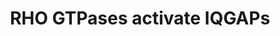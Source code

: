 ---
annotations:
- type: Pathway Ontology
  value: signaling pathway
authors:
- ReactomeTeam
- Egonw
description: IQGAPs constitute a family of scaffolding proteins characterized by a
  calponin homology (CH) domain, a polyproline binding region (WW domain), a tandem
  of four IQ (isoleucine and glutamine-rich) repeats and a RAS GTPase-activating protein-related
  domain (GRD). Three IQGAPs have been identified in human, IQGAP1, IQGAP2 and IQGAP3.
  The best characterized is IQGAP1 and over 90 proteins have been reported to bind
  to it. IQGAPs integrate multiple signaling pathways and coordinate a large variety
  of cellular activities (White et al. 2012). IQGAP proteins IQGAP1, IQGAP2 and IQGAP3,
  bind activated RHO GTPases RAC1 and CDC42 via their GRD and stabilize them in their
  GTP-bound state (Kuroda et al. 1996, Swart-Mataraza et al. 2002, Wang et al. 2007).
  IQGAPs bind F-actin filaments via the CH domain and modulate cell shape and motility
  through regulation of G-actin/F-actin equilibrium (Brill et al. 1996, Fukata et
  al. 1997, Bashour et al. 1997, Wang et al. 2007, Pelikan-Conchaudron et al. 2011).
  Binding of IQGAPs to F-actin is inhibited by calmodulin binding to the IQ repeats
  (Bashour et al. 1997, Pelikan-Conchaudron et al. 2011). Based on IQGAP1 studies,
  IQGAPs presumably function as homodimers (Bashour et al. 1997).<p>IQGAP1 is involved
  in the regulation of adherens junctions through its interaction with E-cadherin
  (CDH1) and catenins (CTTNB1 and CTTNA1) (Kuroda et al. 1998, Hage et al. 2009).
  IQGAP1 contributes to cell polarity and lamellipodia formation through its interaction
  with microtubules (Fukata et al. 2002, Suzuki and Takahashi 2008).   View original
  pathway at [http://www.reactome.org/PathwayBrowser/#DIAGRAM=5626467 Reactome].
last-edited: 2021-01-25
organisms:
- Homo sapiens
redirect_from:
- /index.php/Pathway:WP3330
- /instance/WP3330
schema-jsonld:
- '@context': https://schema.org/
  '@id': https://wikipathways.github.io/pathways/WP3330.html
  '@type': Dataset
  creator:
    '@type': Organization
    name: WikiPathways
  description: IQGAPs constitute a family of scaffolding proteins characterized by
    a calponin homology (CH) domain, a polyproline binding region (WW domain), a tandem
    of four IQ (isoleucine and glutamine-rich) repeats and a RAS GTPase-activating
    protein-related domain (GRD). Three IQGAPs have been identified in human, IQGAP1,
    IQGAP2 and IQGAP3. The best characterized is IQGAP1 and over 90 proteins have
    been reported to bind to it. IQGAPs integrate multiple signaling pathways and
    coordinate a large variety of cellular activities (White et al. 2012). IQGAP proteins
    IQGAP1, IQGAP2 and IQGAP3, bind activated RHO GTPases RAC1 and CDC42 via their
    GRD and stabilize them in their GTP-bound state (Kuroda et al. 1996, Swart-Mataraza
    et al. 2002, Wang et al. 2007). IQGAPs bind F-actin filaments via the CH domain
    and modulate cell shape and motility through regulation of G-actin/F-actin equilibrium
    (Brill et al. 1996, Fukata et al. 1997, Bashour et al. 1997, Wang et al. 2007,
    Pelikan-Conchaudron et al. 2011). Binding of IQGAPs to F-actin is inhibited by
    calmodulin binding to the IQ repeats (Bashour et al. 1997, Pelikan-Conchaudron
    et al. 2011). Based on IQGAP1 studies, IQGAPs presumably function as homodimers
    (Bashour et al. 1997).<p>IQGAP1 is involved in the regulation of adherens junctions
    through its interaction with E-cadherin (CDH1) and catenins (CTTNB1 and CTTNA1)
    (Kuroda et al. 1998, Hage et al. 2009). IQGAP1 contributes to cell polarity and
    lamellipodia formation through its interaction with microtubules (Fukata et al.
    2002, Suzuki and Takahashi 2008).   View original pathway at [http://www.reactome.org/PathwayBrowser/#DIAGRAM=5626467
    Reactome].
  keywords:
  - dimer:CTTNB1:CTTNA1:IQGAP1:MEN1
  - CDC42:GTP, RAC1:GTP
  - 'GTP '
  - RAC1:GTP,CDC42:GTP:IQGAPs:CALM1:4Ca2+
  - 'CALM1 '
  - 'IQGAP2 '
  - 'IQGAP3 '
  - 'Ca2+ '
  - 'Microtubule protofilament '
  - dimer:CTNNB1:CTNNA1
  - RAC1,CDC42:GTP:IQGAPs
  - RAC1,CDC42:GTP:IQGAP1:CLIP1:microtubule
  - 'CLIP1 '
  - 'MEN1 '
  - F-actin
  - MEN1
  - CLIP1
  - RAC1,CDC42:GTP:IQGAP:F-actin
  - RAC1,CDC42:GTP:IQGAP1
  - 'IQGAP1 '
  - 'F-actin '
  - 'CTNNA1 '
  - IQGAP
  - CALM1:4Ca2+
  - CDH1
  - Microtubule
  - 'CDH1(155-882) '
  - 'CDC42 '
  - IQGAP1 dimer
  - 'CTNNB1 '
  - 'RAC1 '
  license: CC0
  name: RHO GTPases activate IQGAPs
seo: CreativeWork
title: RHO GTPases activate IQGAPs
wpid: WP3330
---